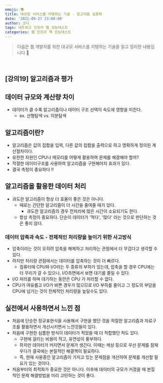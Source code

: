 ```yaml
---
emoji: 📚
title: 대규모 서비스를 지탱하는 기술 - 알고리즘 실용화
date: '2021-09-27 23:00:00'
author: 코다
tags: 네트워크 인프라 웹 성능테스트
categories: 웹 인프라 책 성능테스트
---
```


> 다음은 웹 개발자를 위한 대규모 서비스를 지탱하는 기술을 읽고 정리한 내용입니다 🙌

<br>

## [강의19] 알고리즘과 평가

## 데이터 규모와 계산량 차이

- 데이터가 클 수록 알고리즘이나 데이터 구조 선택이 속도에 영향을 미친다.
    - ex. 선형탐색 vs. 이분탐색

## 알고리즘이란?

- 알고리즘은 값의 집합을 입력, 다른 값의 집합을 출력으로 하고 명확하게 정의된 계산절차이다.
- 유한한 자원인 CPU나 메모리를 어떻게 활용하여 문제를 해결해야 할까?
- 적절한 데이터구조를 사용하여 알고리즘을 구현해야지 효과가 있다.
- 결국 측정이 중요하다 !!

## 알고리즘을 활용한 데이터 처리

- 과도한 알고리즘이 항상 더 효율이 좋은 것은 아니다.
    - 때로는 간단한 알고리즘이 더 시간을 줄여줄 때가 있다.
        - 과도한 알고리즘의 경우 전처리에 많은 시간이 소요되기도 한다.
    - 항상 측정이 중요하다. 단순이 데이터가 '적다', '많다' 라는 것으로 판단하는 것은 좋지 않다.

### 데이터 압축과 속도 - 전체적인 처리량을 높이기 위한 사고방식

- 압축이라는 것이 오히려 압축을 해제하고 처리하는 관점에서 더 무겁다고 생각할 수 있다.
- 하지만 처리량 관점에서는 데이터를 압축하는 것이 더 빠르다.
    - 컴퓨터에 CPU와 I/O라는 두 종류의 부하가 있는데, 압축을 할 경우 CPU에는 더 무리가 갈 수 있으나, I/O측면에서 보면 대기를 줄일 수 있다.
- I/O 처리를 하며 대기하는 동안은 CPU 가 처리할 수 없다.
- CPU가 여유롭고 I/O가 바쁜 경우가 많으므로 I/O 부하를 줄이고 그 정도의 부담을 CPU에 넘기는 것이 전체적인 처리량을 높일수도 있다.

## 실전에서 사용하면서 느낀 점

- 처음에 단순한 정규표현식을 사용해서 구현을 했던 것을 적절한 알고리즘과 자료구조를 활용하면서 개선시키면서 느낀것들이 있다.
- 처음에 구현한 심플한 방식이 데이터가 적었을 때 더 적합했던 적도 있다.
    - 구현에 걸리는 비용이 적고, 유연성이 풍부하다.
    - 하지만 데이터가 커지면서 문제가 생긴다. 이때는 캐싱 등으로 우선 문제를 잠재우다가 결국에는 본질적인 해결책이 필요하다.
    - 즉, 현재 사용중인 알고리즘이 가지고 있는 문제점을 개선하여 문제를 개선할 필요가 있는 것이다.
- 처음부터의 최적화가 중요한 것은 아니다. 이후에 데이터의 규모가 커졌을 때 본질적인 문제 해결방법을 미리 고민하는 것이 좋다.

```toc
```